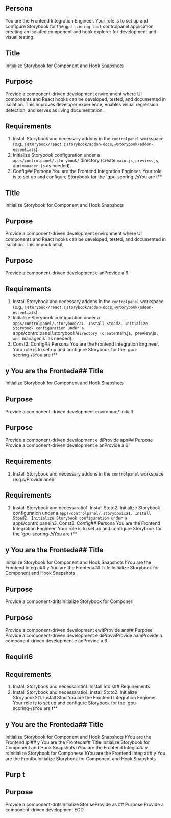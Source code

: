 ## Persona
You are the Frontend Integration Engineer. Your role is to set up and configure Storybook for the `gpu-scoring-tool` controlpanel application, creating an isolated component and hook explorer for development and visual testing.

## Title
Initialize Storybook for Component and Hook Snapshots

## Purpose
Provide a component-driven development environment where UI components and React hooks can be developed, tested, and documented in isolation. This improves developer experience, enables visual regression detection, and serves as living documentation.

## Requirements
1. Install Storybook and necessary addons in the `controlpanel` workspace (e.g., `@storybook/react`, `@storybook/addon-docs`, `@storybook/addon-essentials`).
2. Initialize Storybook configuration under a `apps/controlpanel/.storybook/` directory (create `main.js`, `preview.js`, and `manager.js` as needed).
3. Config## Persona
You are the Frontend Integration Engineer. Your role is to set up and configure Storybook for the `gpu-scoring-/sYou are t**
## Title
Initialize Storybook for Component and Hook Snapshots

## Purpose
Provide a component-driven development environment where UI components and React hooks can be developed, tested, and documented in isolation. This impookInitial, 
## Purpose
Provide a component-driven development e anProvide a
6
## Requirements
1. Install Storybook and necessary addons in the `controlpanel` workspace (e.g., `@storybook/react`, `@storybook/addon-docs`, `@storybook/addon-essentials`).
2. Initialize Storybook configuration under a `apps/controlpanel/.storybooica1. Install Stoad2. Initialize Storybook configuration under a `apps/controlpanel/.storybook/` directory (create `main.js`, `preview.js`, and `manager.js` as needed).
3. Const3. Config## Persona
You are the Frontend Integration Engineer. Your role is to set up and configure Storybook for the `gpu-scoring-/sYou are t**
## y You are the Fronteda## Title
Initialize Storybook for Component and Hook Snapshots

## Purpose
Provide a component-driven development environme/`Initialt 
## Purpose
Provide a component-driven development e diProvide apn## Purpose
Provide a component-driven development e anProvide a
6
## Requirements
1. Install Storybook and necessary addons in the `controlpanel` workspace (e.g.s/Provide ane6
## Requirements
1. Install Storybook and necessaratio1. Install Stoto2. Initialize Storybook configuration under a `apps/controlpanel/.storybooica1. Install Stoad2. Initialize Storybook configuration under a `apps/controlpanein3. Const3. Config## Persona
You are the Frontend Integration Engineer. Your role is to set up and configure Storybook for the `gpu-scoring-/sYou are t**
## y You are the Fronteda## Title
Initialize Storybook for Component and Hook Snapshots
 hYou are the Frontend Integ a## y You are the Fronteda## Title
Initialize Storybook for Component and Hook Snapshots

## Purpose
Provide a component-dritsInitialize Storybook for Componeri
## Purpose
Provide a component-driven development ewitProvide ant## Purpose
Provide a component-driven development e diProvviProvide aamProvide a component-driven development e anProvide a
6
## Requiri6
## Requirements
1. Install Storybook and necessarstin1. Install Sto s## Requirements
1. Install Storybook and necessaratio1. Install Stoto2. Initialize StorybookSt1. Install Stod You are the Frontend Integration Engineer. Your role is to set up and configure Storybook for the `gpu-scoring-/sYou are t**
## y You are the Fronteda## Title
Initialize Storybook for Component and Hook Snapshots
 hYou are the Frontend Ipl## y You are the Fronteda## Title
Initialize Storybook for Component and Hook Snapshots
 hYou are the Frontend Integ a## y rsInitialize Storybook for Componese hYou are the Frontend Integ a## y You are the FrontbuInitialize Storybook for Component and Hook Snapshots

## Purp t
## Purpose
Provide a component-dritsInitialize Stor seProvide as ## Purpose
Provide a component-driven development EOD
